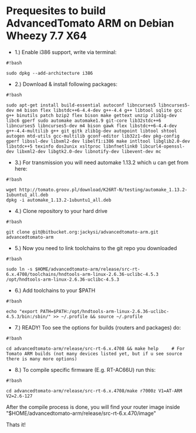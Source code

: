 # Prequesites to build AdvancedTomato ARM on Debian Wheezy 7.7 X64

- 1.) Enable i386 support, write via terminal: 
```
#!bash

sudo dpkg --add-architecture i386
```

- 2.) Download & install following packages:

```
#!bash

sudo apt-get install build-essential autoconf libncurses5 libncurses5-dev m4 bison flex libstdc++6-4.4-dev g++-4.4 g++ libtool sqlite gcc g++ binutils patch bzip2 flex bison make gettext unzip zlib1g-dev libc6 gperf sudo automake automake1.9 git-core lib32stdc++6 libncurses5 libncurses5-dev m4 bison gawk flex libstdc++6-4.4-dev g++-4.4-multilib g++ git gitk zlib1g-dev autopoint libtool shtool autogen mtd-utils gcc-multilib gconf-editor lib32z1-dev pkg-config gperf libssl-dev libxml2-dev libelf1:i386 make intltool libglib2.0-dev libstdc++5 texinfo dos2unix xsltproc libnfnetlink0 libcurl4-openssl-dev libxml2-dev libgtk2.0-dev libnotify-dev libevent-dev mc
```


- 3.) For transmission you will need automake 1.13.2 which u can get from here:

```
#!bash

wget http://tomato.groov.pl/download/K26RT-N/testing/automake_1.13.2-1ubuntu1_all.deb
dpkg -i automake_1.13.2-1ubuntu1_all.deb
```


- 4.) Clone repository to your hard drive

```
#!bash

git clone git@bitbucket.org:jackysi/advancedtomato-arm.git advancedtomato-arm
```


- 5.) Now you need to link toolchains to the git repo you downloaded

```
#!bash

sudo ln -s $HOME/advancedtomato-arm/release/src-rt-6.x.4708/toolchains/hndtools-arm-linux-2.6.36-uclibc-4.5.3 /opt/hndtools-arm-linux-2.6.36-uclibc-4.5.3
```


- 6.) Add toolchains to your $PATH

```
#!bash

echo "export PATH=$PATH:/opt/hndtools-arm-linux-2.6.36-uclibc-4.5.3/bin:/sbin/" >> ~/.profile && source ~/.profile
```


- 7.) READY! Too see the options for builds (routers and packages) do:

```
#!bash

cd advancedtomato-arm/release/src-rt-6.x.4708 && make help     # For Tomato ARM builds (not many devices listed yet, but if u see source there is many more options)
```


- 8.) To compile specific firmware (E.g. RT-AC66U) run this:

```
#!bash

cd advancedtomato-arm/release/src-rt-6.x.4708/make r7000z V1=AT-ARM V2=2.6-127
```

After the compile process is done, you will find your router image inside "$HOME/advancedtomato-arm/release/src-rt-6.x.470/image"

Thats it!